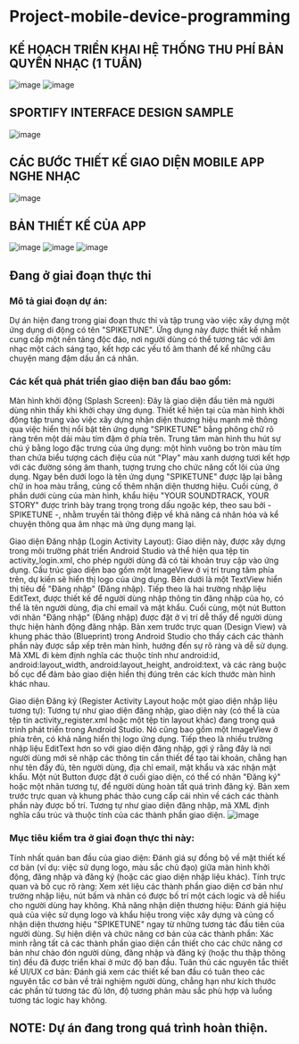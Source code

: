 # Project-mobile-device-programming
## KẾ HOẠCH TRIỂN KHAI HỆ THỐNG THU PHÍ BẢN QUYỀN NHẠC (1 TUẦN)
![image](https://github.com/user-attachments/assets/8c49215d-6719-41fd-83c1-433885dc2aba)
![image](https://github.com/user-attachments/assets/20b87999-0397-4fe0-a3a4-b45b6390f324)
## SPORTIFY INTERFACE DESIGN SAMPLE
![image](https://github.com/user-attachments/assets/bbcf05cb-f11b-49b8-b0d0-08c6c979c3e0)
## CÁC BƯỚC THIẾT KẾ GIAO DIỆN MOBILE APP NGHE NHẠC
![image](https://github.com/user-attachments/assets/bb354d4f-32fe-4b28-89dc-b5dd403f5f7e)
## BẢN THIẾT KẾ CỦA APP 
![image](https://github.com/user-attachments/assets/bf2cb19a-981f-4dd7-968c-f346fa362193)
![image](https://github.com/user-attachments/assets/1b54b03b-be0b-4808-b229-99f1506b007c)
![image](https://github.com/user-attachments/assets/cf389fa3-dae6-4c6d-ac7c-932cc6db7282)
## Đang ở giai đoạn thực thi 
### Mô tả giai đoạn dự án:

Dự án hiện đang trong giai đoạn thực thi và tập trung vào việc xây dựng một ứng dụng di động có tên "SPIKETUNE". Ứng dụng này được thiết kế nhằm cung cấp một nền tảng độc đáo, nơi người dùng có thể tương tác với âm nhạc một cách sáng tạo, kết hợp các yếu tố âm thanh để kể những câu chuyện mang đậm dấu ấn cá nhân.

### Các kết quả phát triển giao diện ban đầu bao gồm:

Màn hình khởi động (Splash Screen): Đây là giao diện đầu tiên mà người dùng nhìn thấy khi khởi chạy ứng dụng. Thiết kế hiện tại của màn hình khởi động tập trung vào việc xây dựng nhận diện thương hiệu mạnh mẽ thông qua việc hiển thị nổi bật tên ứng dụng "SPIKETUNE" bằng phông chữ rõ ràng trên một dải màu tím đậm ở phía trên. Trung tâm màn hình thu hút sự chú ý bằng logo đặc trưng của ứng dụng: một hình vuông bo tròn màu tím than chứa biểu tượng cách điệu của nút "Play" màu xanh dương tươi kết hợp với các đường sóng âm thanh, tượng trưng cho chức năng cốt lõi của ứng dụng. Ngay bên dưới logo là tên ứng dụng "SPIKETUNE" được lặp lại bằng chữ in hoa màu trắng, củng cố thêm nhận diện thương hiệu. Cuối cùng, ở phần dưới cùng của màn hình, khẩu hiệu "YOUR SOUNDTRACK, YOUR STORY" được trình bày trang trọng trong dấu ngoặc kép, theo sau bởi - SPIKETUNE -, nhằm truyền tải thông điệp về khả năng cá nhân hóa và kể chuyện thông qua âm nhạc mà ứng dụng mang lại.

Giao diện Đăng nhập (Login Activity Layout): Giao diện này, được xây dựng trong môi trường phát triển Android Studio và thể hiện qua tệp tin activity_login.xml, cho phép người dùng đã có tài khoản truy cập vào ứng dụng. Cấu trúc giao diện bao gồm một ImageView ở vị trí trung tâm phía trên, dự kiến sẽ hiển thị logo của ứng dụng. Bên dưới là một TextView hiển thị tiêu đề "Đăng nhập" (Đăng nhập). Tiếp theo là hai trường nhập liệu EditText, được thiết kế để người dùng nhập thông tin đăng nhập của họ, có thể là tên người dùng, địa chỉ email và mật khẩu. Cuối cùng, một nút Button với nhãn "Đăng nhập" (Đăng nhập) được đặt ở vị trí dễ thấy để người dùng thực hiện hành động đăng nhập. Bản xem trước trực quan (Design View) và khung phác thảo (Blueprint) trong Android Studio cho thấy cách các thành phần này được sắp xếp trên màn hình, hướng đến sự rõ ràng và dễ sử dụng. Mã XML đi kèm định nghĩa các thuộc tính như android:id, android:layout_width, android:layout_height, android:text, và các ràng buộc bố cục để đảm bảo giao diện hiển thị đúng trên các kích thước màn hình khác nhau.

Giao diện Đăng ký (Register Activity Layout hoặc một giao diện nhập liệu tương tự): Tương tự như giao diện đăng nhập, giao diện này (có thể là của tệp tin activity_register.xml hoặc một tệp tin layout khác) đang trong quá trình phát triển trong Android Studio. Nó cũng bao gồm một ImageView ở phía trên, có khả năng hiển thị logo ứng dụng. Tiếp theo là nhiều trường nhập liệu EditText hơn so với giao diện đăng nhập, gợi ý rằng đây là nơi người dùng mới sẽ nhập các thông tin cần thiết để tạo tài khoản, chẳng hạn như tên đầy đủ, tên người dùng, địa chỉ email, mật khẩu và xác nhận mật khẩu. Một nút Button được đặt ở cuối giao diện, có thể có nhãn "Đăng ký" hoặc một nhãn tương tự, để người dùng hoàn tất quá trình đăng ký. Bản xem trước trực quan và khung phác thảo cung cấp cái nhìn về cách các thành phần này được bố trí. Tương tự như giao diện đăng nhập, mã XML định nghĩa cấu trúc và thuộc tính của các thành phần giao diện.
![image](https://github.com/user-attachments/assets/6ac2e046-9c94-41ae-83b7-afd23186c5b1)
### Mục tiêu kiểm tra ở giai đoạn thực thi này:

Tính nhất quán ban đầu của giao diện: Đánh giá sự đồng bộ về mặt thiết kế cơ bản (ví dụ: việc sử dụng logo, màu sắc chủ đạo) giữa màn hình khởi động, đăng nhập và đăng ký (hoặc các giao diện nhập liệu khác).
Tính trực quan và bố cục rõ ràng: Xem xét liệu các thành phần giao diện cơ bản như trường nhập liệu, nút bấm và nhãn có được bố trí một cách logic và dễ hiểu cho người dùng hay không.
Khả năng nhận diện thương hiệu: Đánh giá hiệu quả của việc sử dụng logo và khẩu hiệu trong việc xây dựng và củng cố nhận diện thương hiệu "SPIKETUNE" ngay từ những tương tác đầu tiên của người dùng.
Sự hiện diện và chức năng cơ bản của các thành phần: Xác minh rằng tất cả các thành phần giao diện cần thiết cho các chức năng cơ bản như chào đón người dùng, đăng nhập và đăng ký (hoặc thu thập thông tin) đều đã được triển khai ở mức độ ban đầu.
Tuân thủ các nguyên tắc thiết kế UI/UX cơ bản: Đánh giá xem các thiết kế ban đầu có tuân theo các nguyên tắc cơ bản về trải nghiệm người dùng, chẳng hạn như kích thước các phần tử tương tác đủ lớn, độ tương phản màu sắc phù hợp và luồng tương tác logic hay không.
## NOTE: Dự án đang trong quá trình hoàn thiện.

